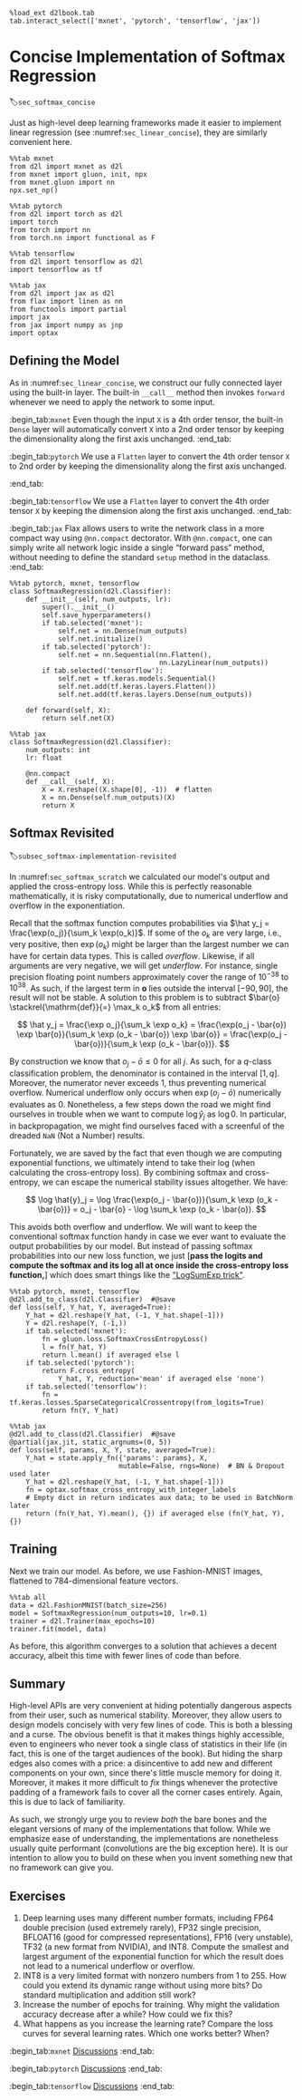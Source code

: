 ```{.python .input  n=1}
%load_ext d2lbook.tab
tab.interact_select(['mxnet', 'pytorch', 'tensorflow', 'jax'])
```

# Concise Implementation of Softmax Regression
:label:`sec_softmax_concise`



Just as high-level deep learning frameworks
made it easier to implement linear regression
(see :numref:`sec_linear_concise`),
they are similarly convenient here.

```{.python .input}
%%tab mxnet
from d2l import mxnet as d2l
from mxnet import gluon, init, npx
from mxnet.gluon import nn
npx.set_np()
```

```{.python .input}
%%tab pytorch
from d2l import torch as d2l
import torch
from torch import nn
from torch.nn import functional as F
```

```{.python .input}
%%tab tensorflow
from d2l import tensorflow as d2l
import tensorflow as tf
```

```{.python .input}
%%tab jax
from d2l import jax as d2l
from flax import linen as nn
from functools import partial
import jax
from jax import numpy as jnp
import optax
```

## Defining the Model

As in :numref:`sec_linear_concise`, 
we construct our fully connected layer 
using the built-in layer. 
The built-in `__call__` method then invokes `forward` 
whenever we need to apply the network to some input.

:begin_tab:`mxnet`
Even though the input `X` is a 4th order tensor, 
the built-in `Dense` layer 
will automatically convert `X` into a 2nd order tensor 
by keeping the dimensionality along the first axis unchanged.
:end_tab:

:begin_tab:`pytorch`
We use a `Flatten` layer to convert the 4th order tensor `X` to 2nd order 
by keeping the dimensionality along the first axis unchanged.

:end_tab:

:begin_tab:`tensorflow`
We use a `Flatten` layer to convert the 4th order tensor `X` 
by keeping the dimension along the first axis unchanged.
:end_tab:

:begin_tab:`jax`
Flax allows users to write the network class in a more compact way
using `@nn.compact` dectorator. With `@nn.compact`, one
can simply write all network logic inside a single “forward pass”
method, without needing to define the standard `setup` method in
the dataclass.
:end_tab:

```{.python .input}
%%tab pytorch, mxnet, tensorflow
class SoftmaxRegression(d2l.Classifier):
    def __init__(self, num_outputs, lr):
        super().__init__()
        self.save_hyperparameters()
        if tab.selected('mxnet'):
            self.net = nn.Dense(num_outputs)
            self.net.initialize()
        if tab.selected('pytorch'):
            self.net = nn.Sequential(nn.Flatten(),
                                     nn.LazyLinear(num_outputs))
        if tab.selected('tensorflow'):
            self.net = tf.keras.models.Sequential()
            self.net.add(tf.keras.layers.Flatten())
            self.net.add(tf.keras.layers.Dense(num_outputs))

    def forward(self, X):
        return self.net(X)
```

```{.python .input}
%%tab jax
class SoftmaxRegression(d2l.Classifier):
    num_outputs: int
    lr: float

    @nn.compact
    def __call__(self, X):
        X = X.reshape((X.shape[0], -1))  # flatten
        X = nn.Dense(self.num_outputs)(X)
        return X
```

## Softmax Revisited
:label:`subsec_softmax-implementation-revisited`

In :numref:`sec_softmax_scratch` we calculated our model's output
and applied the cross-entropy loss. While this is perfectly
reasonable mathematically, it is risky computationally, due to
numerical underflow and overflow in the exponentiation.

Recall that the softmax function computes probabilities via
$\hat y_j = \frac{\exp(o_j)}{\sum_k \exp(o_k)}$.
If some of the $o_k$ are very large, i.e., very positive,
then $\exp(o_k)$ might be larger than the largest number
we can have for certain data types. This is called *overflow*. Likewise,
if all arguments are very negative, we will get *underflow*.
For instance, single precision floating point numbers approximately
cover the range of $10^{-38}$ to $10^{38}$. As such, if the largest term in $\mathbf{o}$
lies outside the interval $[-90, 90]$, the result will not be stable.
A solution to this problem is to subtract $\bar{o} \stackrel{\mathrm{def}}{=} \max_k o_k$ from
all entries:

$$
\hat y_j = \frac{\exp o_j}{\sum_k \exp o_k} =
\frac{\exp(o_j - \bar{o}) \exp \bar{o}}{\sum_k \exp (o_k - \bar{o}) \exp \bar{o}} =
\frac{\exp(o_j - \bar{o})}{\sum_k \exp (o_k - \bar{o})}.
$$

By construction we know that $o_j - \bar{o} \leq 0$ for all $j$. As such, for a $q$-class
classification problem, the denominator is contained in the interval $[1, q]$. Moreover, the
numerator never exceeds $1$, thus preventing numerical overflow. Numerical underflow only
occurs when $\exp(o_j - \bar{o})$ numerically evaluates as $0$. Nonetheless, a few steps down
the road we might find ourselves in trouble when we want to compute $\log \hat{y}_j$ as $\log 0$.
In particular, in backpropagation,
we might find ourselves faced with a screenful
of the dreaded `NaN` (Not a Number) results.

Fortunately, we are saved by the fact that
even though we are computing exponential functions,
we ultimately intend to take their log
(when calculating the cross-entropy loss).
By combining softmax and cross-entropy,
we can escape the numerical stability issues altogether. We have:

$$
\log \hat{y}_j =
\log \frac{\exp(o_j - \bar{o})}{\sum_k \exp (o_k - \bar{o})} =
o_j - \bar{o} - \log \sum_k \exp (o_k - \bar{o}).
$$

This avoids both overflow and underflow.
We will want to keep the conventional softmax function handy
in case we ever want to evaluate the output probabilities by our model.
But instead of passing softmax probabilities into our new loss function,
we just
[**pass the logits and compute the softmax and its log
all at once inside the cross-entropy loss function,**]
which does smart things like the ["LogSumExp trick"](https://en.wikipedia.org/wiki/LogSumExp).

```{.python .input}
%%tab pytorch, mxnet, tensorflow
@d2l.add_to_class(d2l.Classifier)  #@save
def loss(self, Y_hat, Y, averaged=True):
    Y_hat = d2l.reshape(Y_hat, (-1, Y_hat.shape[-1]))
    Y = d2l.reshape(Y, (-1,))
    if tab.selected('mxnet'):
        fn = gluon.loss.SoftmaxCrossEntropyLoss()
        l = fn(Y_hat, Y)
        return l.mean() if averaged else l
    if tab.selected('pytorch'):
        return F.cross_entropy(
            Y_hat, Y, reduction='mean' if averaged else 'none')
    if tab.selected('tensorflow'):
        fn = tf.keras.losses.SparseCategoricalCrossentropy(from_logits=True)
        return fn(Y, Y_hat)
```

```{.python .input}
%%tab jax
@d2l.add_to_class(d2l.Classifier)  #@save
@partial(jax.jit, static_argnums=(0, 5))
def loss(self, params, X, Y, state, averaged=True):
    Y_hat = state.apply_fn({'params': params}, X,
                           mutable=False, rngs=None)  # BN & Dropout used later
    Y_hat = d2l.reshape(Y_hat, (-1, Y_hat.shape[-1]))
    fn = optax.softmax_cross_entropy_with_integer_labels
    # Empty dict in return indicates aux data; to be used in BatchNorm later
    return (fn(Y_hat, Y).mean(), {}) if averaged else (fn(Y_hat, Y), {})
```

## Training

Next we train our model. As before, we use Fashion-MNIST images, flattened to 784-dimensional feature vectors.

```{.python .input}
%%tab all
data = d2l.FashionMNIST(batch_size=256)
model = SoftmaxRegression(num_outputs=10, lr=0.1)
trainer = d2l.Trainer(max_epochs=10)
trainer.fit(model, data)
```

As before, this algorithm converges to a solution
that achieves a decent accuracy,
albeit this time with fewer lines of code than before.


## Summary

High-level APIs are very convenient at hiding potentially dangerous aspects from their user, such as numerical stability. Moreover, they allow users to design models concisely with very few lines of code. This is both a blessing and a curse. The obvious benefit is that it makes things highly accessible, even to engineers who never took a single class of statistics in their life (in fact, this is one of the target audiences of the book). But hiding the sharp edges also comes with a price: a disincentive to add new and different components on your own, since there's little muscle memory for doing it. Moreover, it makes it more difficult to *fix* things whenever the protective padding of
a framework fails to cover all the corner cases entirely. Again, this is due to lack of familiarity.

As such, we strongly urge you to review *both* the bare bones and the elegant versions of many of the implementations that follow. While we emphasize ease of understanding, the implementations are nonetheless usually quite performant (convolutions are the big exception here). It is our intention to allow you to build on these when you invent something new that no framework can give you.


## Exercises

1. Deep learning uses many different number formats, including FP64 double precision (used extremely rarely),
FP32 single precision, BFLOAT16 (good for compressed representations), FP16 (very unstable), TF32 (a new format from NVIDIA), and INT8. Compute the smallest and largest argument of the exponential function for which the result does not lead to a numerical underflow or overflow.
1. INT8 is a very limited format with nonzero numbers from $1$ to $255$. How could you extend its dynamic range without using more bits? Do standard multiplication and addition still work?
1. Increase the number of epochs for training. Why might the validation accuracy decrease after a while? How could we fix this?
1. What happens as you increase the learning rate? Compare the loss curves for several learning rates. Which one works better? When?

:begin_tab:`mxnet`
[Discussions](https://discuss.d2l.ai/t/52)
:end_tab:

:begin_tab:`pytorch`
[Discussions](https://discuss.d2l.ai/t/53)
:end_tab:

:begin_tab:`tensorflow`
[Discussions](https://discuss.d2l.ai/t/260)
:end_tab:
